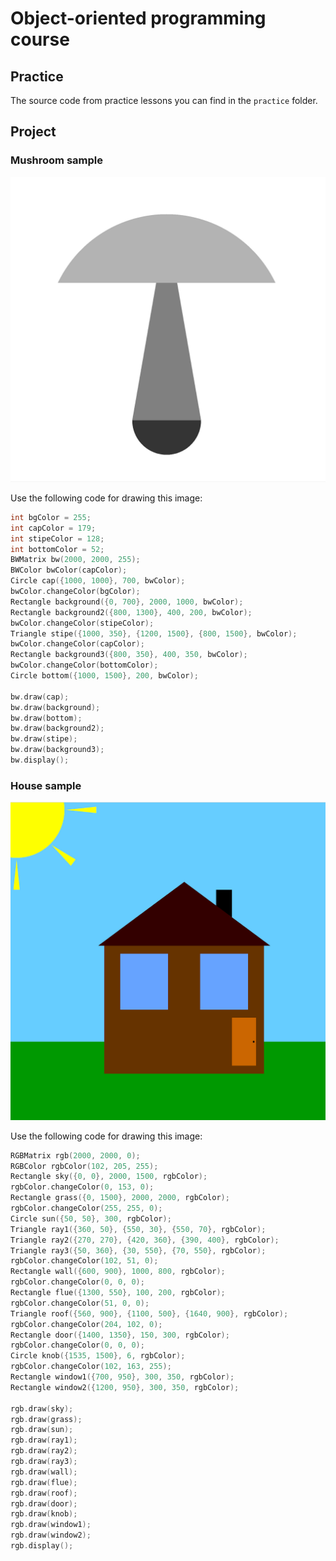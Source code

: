 # Object-oriented programming course

## Practice
The source code from practice lessons you can find in the `practice` folder.

## Project
### Mushroom sample
![mushroom sample](sample_images/mushroom.png)

Use the following code for drawing this image:
```c++
int bgColor = 255;
int capColor = 179;
int stipeColor = 128;
int bottomColor = 52;
BWMatrix bw(2000, 2000, 255);
BWColor bwColor(capColor);
Circle cap({1000, 1000}, 700, bwColor);
bwColor.changeColor(bgColor);
Rectangle background({0, 700}, 2000, 1000, bwColor);
Rectangle background2({800, 1300}, 400, 200, bwColor);
bwColor.changeColor(stipeColor);
Triangle stipe({1000, 350}, {1200, 1500}, {800, 1500}, bwColor);
bwColor.changeColor(capColor);
Rectangle background3({800, 350}, 400, 350, bwColor);
bwColor.changeColor(bottomColor);
Circle bottom({1000, 1500}, 200, bwColor);

bw.draw(cap);
bw.draw(background);
bw.draw(bottom);
bw.draw(background2);
bw.draw(stipe);
bw.draw(background3);
bw.display();
```

### House sample
![house sample](sample_images/house.png)

Use the following code for drawing this image:
```c++
RGBMatrix rgb(2000, 2000, 0);
RGBColor rgbColor(102, 205, 255);
Rectangle sky({0, 0}, 2000, 1500, rgbColor);
rgbColor.changeColor(0, 153, 0);
Rectangle grass({0, 1500}, 2000, 2000, rgbColor);
rgbColor.changeColor(255, 255, 0);
Circle sun({50, 50}, 300, rgbColor);
Triangle ray1({360, 50}, {550, 30}, {550, 70}, rgbColor);
Triangle ray2({270, 270}, {420, 360}, {390, 400}, rgbColor);
Triangle ray3({50, 360}, {30, 550}, {70, 550}, rgbColor);
rgbColor.changeColor(102, 51, 0);
Rectangle wall({600, 900}, 1000, 800, rgbColor);
rgbColor.changeColor(0, 0, 0);
Rectangle flue({1300, 550}, 100, 200, rgbColor);
rgbColor.changeColor(51, 0, 0);
Triangle roof({560, 900}, {1100, 500}, {1640, 900}, rgbColor);
rgbColor.changeColor(204, 102, 0);
Rectangle door({1400, 1350}, 150, 300, rgbColor);
rgbColor.changeColor(0, 0, 0);
Circle knob({1535, 1500}, 6, rgbColor);
rgbColor.changeColor(102, 163, 255);
Rectangle window1({700, 950}, 300, 350, rgbColor);
Rectangle window2({1200, 950}, 300, 350, rgbColor);

rgb.draw(sky);
rgb.draw(grass);
rgb.draw(sun);
rgb.draw(ray1);
rgb.draw(ray2);
rgb.draw(ray3);
rgb.draw(wall);
rgb.draw(flue);
rgb.draw(roof);
rgb.draw(door);
rgb.draw(knob);
rgb.draw(window1);
rgb.draw(window2);
rgb.display();
```
